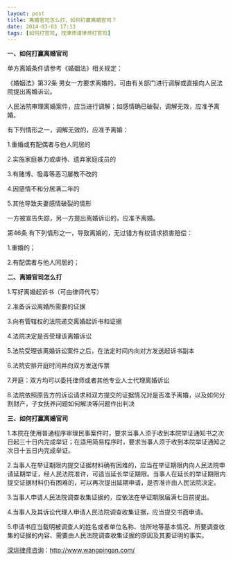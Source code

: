 ```yaml
---
layout: post
title: 离婚官司怎么打，如何打赢离婚官司？
date: 2014-03-03 17:13
tags: [如何打官司, 找律师请律师打官司]
---
```

<strong>一、如何打赢离婚官司</strong>

单方离婚条件请参考《婚姻法》相关规定：

《婚姻法》第32条 男女一方要求离婚的，可由有关部门进行调解或直接向人民法院提出离婚诉讼。

人民法院审理离婚案件，应当进行调解；如感情确已破裂，调解无效，应准予离婚。

有下列情形之一，调解无效的，应准予离婚：

1.重婚或有配偶者与他人同居的

2.实施家庭暴力或虐待、遗弃家庭成员的

3.有赌博、吸毒等恶习屡教不改的

4.因感情不和分居满二年的

5.其他导致夫妻感情破裂的情形

一方被宣告失踪，另一方提出离婚诉讼的，应准予离婚。

第46条 有下列情形之一，导致离婚的，无过错方有权请求损害赔偿：

1.重婚的；

2.有配偶者与他人同居的；

<strong>二、离婚官司怎么打</strong>

1.写好离婚起诉书（可由律师代写）

2.准备诉讼离婚所需要的证据

3.向有管辖权的法院递交离婚起诉书和证据

4.法院决定是否受理该离婚诉讼

5.法院受理该离婚诉讼案件之后，在法定时间内向对方发送起诉书副本

6.法院安排开庭时间并向双方发送传票

7.开庭：双方均可以委托律师或者其他专业人士代理离婚诉讼

8.法院依照原告方的诉讼请求和双方提交的证据情况对是否准予离婚，以及如何分割财产，子女抚养问题如何解决等问题作出判决

<strong>三、如何打赢离婚官司</strong>

1.本院在使用普通程序审理民事案件时，要求当事人须于收到本院举证通知书之次日起三十日内完成举证；在适用简易程序时，要求当事人须于收到本院举证通知之次日十五日内完成举证。

2.当事人在举证期限内提交证据材料确有困难的，应当在举证期限内向人民法院申请延期举证，经人民法院准许，可适当延长举证期限。当事人在延长的举证期限内提交证据材料仍有困难的，可以再次提出延期申请，是否准许由人民法院决定。

3.当事人申请人民法院调查收集证据的，应依法在举证期限届满七日前提出。

4.当事人及其诉讼代理人申请人民法院调查收集证据，应当提交书面申请。

5.申请书应当载明被调查人的姓名或者单位名称、住所地等基本情况、所要调查收集的证据的内容、需要由人民法院调查收集证据的原因及其要证明的事实。

<a href="http://www.wangpingan.com/">深圳律师咨询</a>：<a href="http://www.wangpingan.com/">http://www.wangpingan.com/</a>

